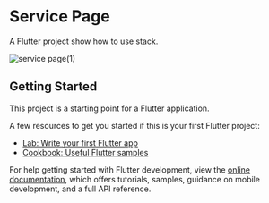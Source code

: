 # Service Page

A  Flutter project show how to use stack.

![service page(1)](https://user-images.githubusercontent.com/24944117/204214249-509f0776-f795-474c-a76c-6a7f0cf2ab0a.jpg)


## Getting Started

This project is a starting point for a Flutter application.

A few resources to get you started if this is your first Flutter project:

- [Lab: Write your first Flutter app](https://docs.flutter.dev/get-started/codelab)
- [Cookbook: Useful Flutter samples](https://docs.flutter.dev/cookbook)

For help getting started with Flutter development, view the
[online documentation](https://docs.flutter.dev/), which offers tutorials,
samples, guidance on mobile development, and a full API reference.
